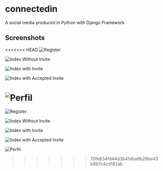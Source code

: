 # connectedin

A social media produced in Python with Django Framework

## Screenshots

<<<<<<< HEAD
![Register](https://imgur.com/zhbbvBr)

![Index Without Invite](https://imgur.com/XYAWUc2)

![Index with Invite](https://imgur.com/lIivztI)

![Index with Accepted Invite](https://imgur.com/lS6ELTl)

![Perfil](https://imgur.com/IMuVto3)
=======
![Register](https://i.imgur.com/zhbbvBr.jpg)

![Index Without Invite](https://i.imgur.com/XYAWUc2.jpg)

![Index with Invite](https://i.imgur.com/lIivztI.jpg)

![Index with Accepted Invite](https://i.imgur.com/lS6ELTl.jpg)

![Perfil](https://i.imgur.com/IMuVto3.jpg)
>>>>>>> 70fe834fd44d3b41dba9b28be43b897c4cd182ab

